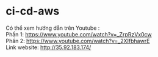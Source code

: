 # ci-cd-aws
Có thể xem hướng dẫn trên  Youtube : <br/>
Phần 1:  https://www.youtube.com/watch?v=_ZrpRzVx0cw <br/>
Phần 2: https://www.youtube.com/watch?v=_2XIfbhawrE <br/>
Link website: http://35.92.183.174/ <br/>

